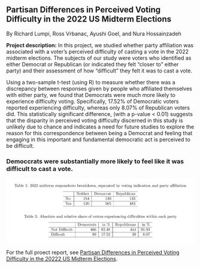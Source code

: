 ## Partisan Differences in Perceived Voting Difficulty in the 2022 US Midterm Elections

By Richard Lumpi, Ross Vrbanac, Ayushi Goel, and Nura Hossainzadeh

**Project description:** In this project, we studied whether party affiliation was associated with a voter’s perceived difficulty of casting a vote in the 2022 midterm elections. The subjects of our study were voters who identified as either Democrat or Republican (or indicated they felt “closer to” either party) and their assessment of how “difficult” they felt it was to cast a vote. 

Using a two-sample t-test (using R) to measure whether there was a discrepancy between responses given by people who affiliated themselves with either party, we found that Democrats were much more likely to experience difficulty voting. Specifically, 17.52% of Democratic voters reported experiencing difficulty, whereas only 8.07% of Republican voters did. This statistically significant difference, (with a p-value < 0.01) suggests that the disparity in perceived voting difficulty discerned in this study is unlikely due to chance and indicates a need for future studies to explore the reason for this correspondence between being a Democrat and feeling that engaging in this important and fundamental democratic act is perceived to be difficult. 

### Democcrats were substantially more likely to feel like it was difficult to cast a vote. 

<img src="images/table_voting_difficulty.png?raw=true"/>

For the full proect report, see [Partisan Differences in Perceived Voting Difficulty in the 20222 US Midterm Elections](/pdf/203_voting_difficulties_writeup).

